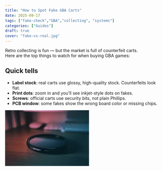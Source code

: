 ```yaml
---
title: "How to Spot Fake GBA Carts"
date: 2025-09-17
tags: ["fake-check","GBA","collecting", "systems"]
categories: ["Guides"]
draft: true
cover: "fake-vs-real.jpg"
---
```

Retro collecting is fun — but the market is full of counterfeit carts.  
Here are the top things to watch for when buying GBA games:

## Quick tells
- **Label stock**: real carts use glossy, high-quality stock. Counterfeits look flat.
- **Print dots**: zoom in and you’ll see inkjet-style dots on fakes.
- **Screws**: official carts use security bits, not plain Phillips.
- **PCB window**: some fakes show the wrong board color or missing chips.

![Real vs fake NES label close-up](fake-vs-real.jpg "Label stock & print dots are the giveaway.")

